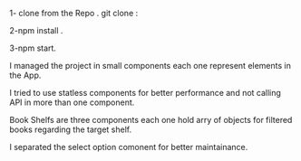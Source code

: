 1- clone from the Repo .
git clone :

2-npm install .

3-npm start.

I managed the project in small components each one represent elements in the App.

I tried to use statless components for better performance and not calling API in more than one component.

Book Shelfs are three components each one hold arry of objects for filtered books regarding the target shelf.

I separated the select option comonent for better maintainance.
